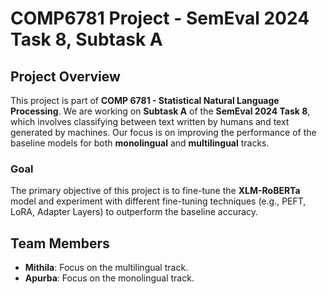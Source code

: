 # COMP6781 Project - SemEval 2024 Task 8, Subtask A

## Project Overview
This project is part of **COMP 6781 - Statistical Natural Language Processing**. We are working on **Subtask A** of the **SemEval 2024 Task 8**, which involves classifying between text written by humans and text generated by machines. Our focus is on improving the performance of the baseline models for both **monolingual** and **multilingual** tracks.

### Goal
The primary objective of this project is to fine-tune the **XLM-RoBERTa** model and experiment with different fine-tuning techniques (e.g., PEFT, LoRA, Adapter Layers) to outperform the baseline accuracy.

## Team Members
- **Mithila**: Focus on the multilingual track.
- **Apurba**: Focus on the monolingual track.
